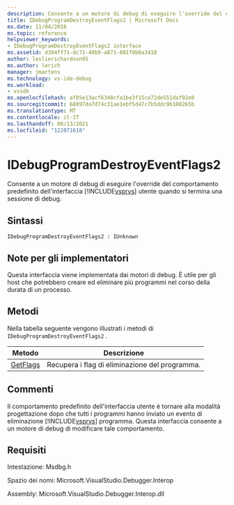 ```yaml
---
description: Consente a un motore di debug di eseguire l'override del comportamento predefinito Visual Studio'interfaccia utente quando si termina una sessione di debug.
title: IDebugProgramDestroyEventFlags2 | Microsoft Docs
ms.date: 11/04/2016
ms.topic: reference
helpviewer_keywords:
- IDebugProgramDestroyEventFlags2 interface
ms.assetid: d384ff71-dc71-40b9-a871-801f8b6a3418
author: leslierichardson95
ms.author: lerich
manager: jmartens
ms.technology: vs-ide-debug
ms.workload:
- vssdk
ms.openlocfilehash: af85e13acf6340cfa1be3f15ce72de551daf92e0
ms.sourcegitcommit: 68897da7d74c31ae1ebf5d47c7b5ddc9b108265b
ms.translationtype: MT
ms.contentlocale: it-IT
ms.lasthandoff: 08/13/2021
ms.locfileid: "122071618"
---
```

# <a name="idebugprogramdestroyeventflags2"></a>IDebugProgramDestroyEventFlags2
Consente a un motore di debug di eseguire l'override del comportamento predefinito dell'interfaccia [!INCLUDE[vsprvs](../../../code-quality/includes/vsprvs_md.md)] utente quando si termina una sessione di debug.

## <a name="syntax"></a>Sintassi

```
IDebugProgramDestroyEventFlags2 : IUnknown
```

## <a name="notes-for-implementers"></a>Note per gli implementatori
 Questa interfaccia viene implementata dai motori di debug. È utile per gli host che potrebbero creare ed eliminare più programmi nel corso della durata di un processo.

## <a name="methods"></a>Metodi
 Nella tabella seguente vengono illustrati i metodi di `IDebugProgramDestroyEventFlags2` .

|Metodo|Descrizione|
|------------|-----------------|
|[GetFlags](../../../extensibility/debugger/reference/idebugprogramdestroyeventflags2-getflags.md)|Recupera i flag di eliminazione del programma.|

## <a name="remarks"></a>Commenti
 Il comportamento predefinito dell'interfaccia utente è tornare alla modalità progettazione dopo che tutti i programmi hanno inviato un evento di eliminazione [!INCLUDE[vsprvs](../../../code-quality/includes/vsprvs_md.md)] programma. Questa interfaccia consente a un motore di debug di modificare tale comportamento.

## <a name="requirements"></a>Requisiti
 Intestazione: Msdbg.h

 Spazio dei nomi: Microsoft.VisualStudio.Debugger.Interop

 Assembly: Microsoft.VisualStudio.Debugger.Interop.dll
